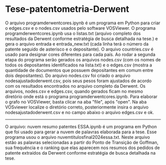 # Tese-patentometria-Derwent

O arquivo programderwentcores.ipynb é um programa em Python para criar o edges.csv e o nodes.csv usados pelo software VOSViewer. O programa programderwentcores.ipynb usa o listas.txt (arquivo completo dos resultados da Derwent conforme estratégia de busca detalhada na tese.) e gera o arquivo entrada e entrada_new.txt (cada linha terá o número da patente seguido de asterisco e o depositante). O arquivo countries.csv é usado para designar cores diferentes para cada país. Ao rodar a segunda etapa do programa serão gerados os arquivos nodes.csv (com os nomes de todos os depositantes identificados na lista.txt) e o edges.csv (mostra a quantidade de documentos que possuem depositantes em comum entre dois depositantes). Do arquivo nodes.csv foi criado o arquivo nodesajustadoderwent.csv, pois seus pesos foram ajustados de acordo com os resultados encontrados no arquivo completo da Derwent. Os arquivos, nodes.csv e edges.csv, quando gerados ficam no mesmo diretório onde está o programa programderwentcores.ipynb. Para elaborar o grafo no VOSViewer, basta clicar na aba "file", após "open". Na aba VOSviewer localize o diretório correto, posteriormente insira o arquivo nodesajustadoderwent.csv e no campo abaixo o arquivo edges.csv e ok.
__________________________________________________________________________________________________________________________________________________________________________________________

O arquivo: nuvem resumo patentes ESSA.ipynb é um programa em Python que foi usado para gerar a nuvem de palavras elaborada para a tese. Esse programa usou o arquivo nuvemtitulosfinal2024essa.txt. Neste arquivo estão as palavras selecionadas a partir do Ponto de Transição de Goffman, sua frequência e o ranking que elas aparecem nos resumos dos pedidos de patente extraídos da Derwent conforme estratégia de busca detalhada na tese.

